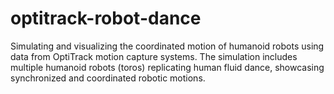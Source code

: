 # optitrack-robot-dance
Simulating and visualizing the coordinated motion of humanoid robots using data from OptiTrack motion capture systems. The simulation includes multiple humanoid robots (toros) replicating human fluid dance, showcasing synchronized and coordinated robotic motions.
